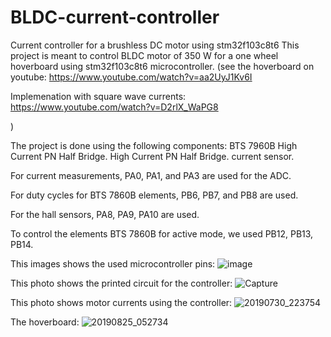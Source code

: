 # BLDC-current-controller
Current controller for a brushless DC motor using stm32f103c8t6
This project is meant to control BLDC motor of 350 W for a one wheel hoverboard using stm32f103c8t6 microcontroller. (see the hoverboard on youtube: https://www.youtube.com/watch?v=aa2UyJ1Kv6I

Implemenation with square wave currents: https://www.youtube.com/watch?v=D2rlX_WaPG8

)

The project is done using the following components:
BTS 7960B High Current PN Half Bridge.
High Current PN Half Bridge. current sensor.

For current measurements, PA0, PA1, and  PA3 are used for the ADC.

For duty cycles for BTS 7860B elements, PB6, PB7, and PB8 are used.

For the hall sensors, PA8, PA9, PA10 are used.

To control the elements BTS 7860B for active mode, we used PB12, PB13, PB14.

This images shows the used microcontroller pins:
![image](https://user-images.githubusercontent.com/95107709/169672517-1aa80608-4244-402c-88bc-267f4cacccb8.png)

This photo shows the printed circuit for the controller:
![Capture](https://user-images.githubusercontent.com/95107709/169694170-3456d7fe-5029-4934-9448-173ea539337d.PNG)


This photo shows motor currents using the controller:
![20190730_223754](https://user-images.githubusercontent.com/95107709/169693395-5a980641-7b3d-426f-a092-c84afcddad1f.jpg)

The hoverboard:
![20190825_052734](https://user-images.githubusercontent.com/95107709/169694254-9d1e384e-2b48-4345-985c-15144d2dc49a.jpg)
